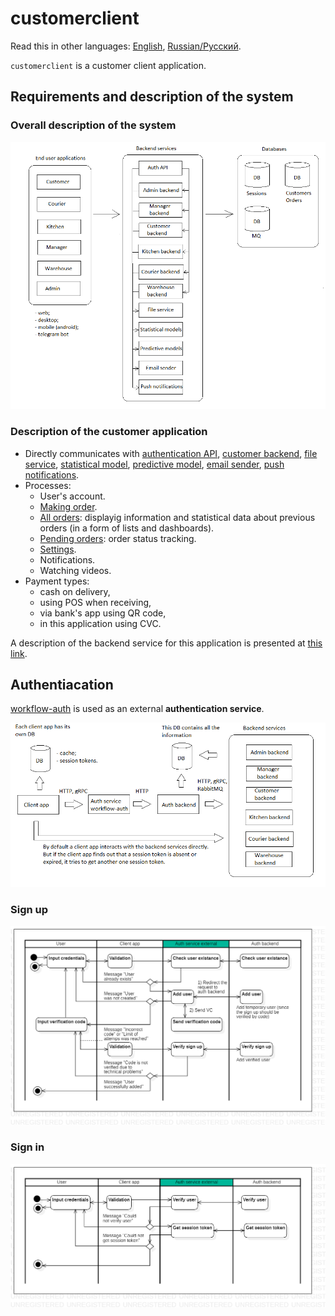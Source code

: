# customerclient

Read this in other languages: [English](customerclient.md), [Russian/Русский](customerclient.ru.md). 

`customerclient` is a customer client application.

## Requirements and description of the system

### Overall description of the system

![system_overall](../img/system_overall.png)

### Description of the customer application

- Directly communicates with [authentication API](../backend/authbackend.md), [customer backend](../backend/customerbackend.md), [file service](../backend/fileservice.md), [statistical model](../backend/statisticalmodel.md), [predictive model](../backend/predictivemodel.md), [email sender](../backend/emailsender.md), [push notifications](../backend/pushnotifications.md).
- Processes:
    - User's account.
    - [Making order](processes/customer.makeorder.md).
    - [All orders](processes/customer.orders.md): displayig information and statistical data about previous orders (in a form of lists and dashboards).
    - [Pending orders](processes/customer.pendingorders.md): order status tracking.
    - [Settings](processes/customer.settings.md).
    - Notifications.
    - Watching videos.
- Payment types:
    - cash on delivery, 
    - using POS when receiving,
    - via bank's app using QR code,
    - in this application using CVC.

A description of the backend service for this application is presented at [this link](../backend/customerbackend.md).

## Authentiacation 

[workflow-auth](https://github.com/alexeysp11/workflow-auth) is used as an external **authentication service**.

![authentication](../img/authentication.png)

### Sign up

![flowchart-signup](https://github.com/alexeysp11/workflow-auth/raw/main/docs/img/flowchart-signup.png)

### Sign in

![flowchart-signin](https://github.com/alexeysp11/workflow-auth/raw/main/docs/img/flowchart-signin.png)
